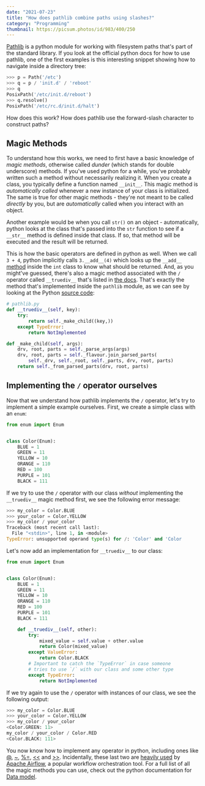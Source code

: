 ```yaml
---
date: "2021-07-23"
title: "How does pathlib combine paths using slashes?"
category: "Programming"
thumbnail: https://picsum.photos/id/983/400/250
---
```


[Pathlib](https://docs.python.org/3/library/pathlib.html) is a python module for working with filesystem paths that's part of the standard library. If you look at the official python docs for how to use pathlib, one of the first examples is this interesting snippet showing how to navigate inside a directory tree:

```python
>>> p = Path('/etc')
>>> q = p / 'init.d' / 'reboot'
>>> q
PosixPath('/etc/init.d/reboot')
>>> q.resolve()
PosixPath('/etc/rc.d/init.d/halt')
```

How does this work? How does pathlib use the forward-slash character to construct paths?

## Magic Methods

To understand how this works, we need to first have a basic knowledge of _magic methods_, otherwise called _dunder_ (which stands for double underscore) methods. If you've used python for a while, you've probably written such a method without necessarily realizing it. When you create a class, you typically define a function named `__init__`. This magic method is _automatically called_ whenever a new instance of your class is initialized. The same is true for other magic methods - they're not meant to be called _directly_ by you, but are _automatically_ called when you interact with an object.

Another example would be when you call `str()` on an object - automatically, python looks at the class that's passed into the `str` function to see if a `__str__` method is defined inside that class. If so, that method will be executed and the result will be returned.

This is how the basic operators are defined in python as well. When we call `3 + 4`, python implicitly calls `3.__add__(4)` which looks up the `__add__` [method](https://docs.python.org/3/reference/datamodel.html#object.__add__) inside the `int` class to know what should be returned. And, as you might've guessed, there's also a magic method associated with the `/` operator called `__truediv__` that's listed in [the docs](https://docs.python.org/3/reference/datamodel.html#object.__truediv__). That's exactly the method that's implemented inside the `pathlib` module, as we can see by looking at the Python [source code](https://github.com/python/cpython/blob/7d25254cf0763b62f4c4a3019e56385cab597b9f/Lib/pathlib.py#L841-L845):

```python
# pathlib.py
def __truediv__(self, key):
    try:
        return self._make_child((key,))
    except TypeError:
        return NotImplemented

def _make_child(self, args):
    drv, root, parts = self._parse_args(args)
    drv, root, parts = self._flavour.join_parsed_parts(
        self._drv, self._root, self._parts, drv, root, parts)
    return self._from_parsed_parts(drv, root, parts)
```

## Implementing the `/` operator ourselves

Now that we understand how pathlib implements the `/` operator, let's try to implement a simple example ourselves. First, we create a simple class with an `enum`:

```python
from enum import Enum


class Color(Enum):
    BLUE = 1
    GREEN = 11
    YELLOW = 10
    ORANGE = 110
    RED = 100
    PURPLE = 101
    BLACK = 111
```

If we try to use the `/` operator with our class _without_ implementing the `__truediv__` magic method first, we see the following error message:

```python
>>> my_color = Color.BLUE
>>> your_color = Color.YELLOW
>>> my_color / your_color
Traceback (most recent call last):
  File "<stdin>", line 1, in <module>
TypeError: unsupported operand type(s) for /: 'Color' and 'Color
```

Let's now add an implementation for `__truediv__` to our class:

```python
from enum import Enum


class Color(Enum):
    BLUE = 1
    GREEN = 11
    YELLOW = 10
    ORANGE = 110
    RED = 100
    PURPLE = 101
    BLACK = 111

    def __truediv__(self, other):
        try:
            mixed_value = self.value + other.value
            return Color(mixed_value)
        except ValueError:
            return Color.BLACK
        # Important to catch the `TypeError` in case someone
        # tries to use `/` with our class and some other type
        except TypeError:
            return NotImplemented
```

If we try again to use the `/` operator with instances of our class, we see the following output:

```python
>>> my_color = Color.BLUE
>>> your_color = Color.YELLOW
>>> my_color / your_color
<Color.GREEN: 11>
my_color / your_color / Color.RED
<Color.BLACK: 111>
```

You now know how to implement any operator in python, including ones like [@](https://docs.python.org/3/reference/datamodel.html#object.__matmul__), [~](https://docs.python.org/3/reference/datamodel.html#object.__invert__), [%=](https://docs.python.org/3/reference/datamodel.html#object.__imod__), <a href="https://docs.python.org/3/reference/datamodel.html#object.__lshift__"><<</a> and <a href="https://docs.python.org/3/reference/datamodel.html#object.__rshift__">>></a>. Incidentally, these last two are [heavily used](https://github.com/apache/airflow/blob/8505d2f0a4524313e3eff7a4f16b9a9439c7a79f/airflow/models/taskmixin.py#L57-L75) by [Apache Airflow](https://airflow.apache.org/), a popular workflow orchestration tool. For a full list of all the magic methods you can use, check out the python documentation for [Data model](https://docs.python.org/3/reference/datamodel.html).

